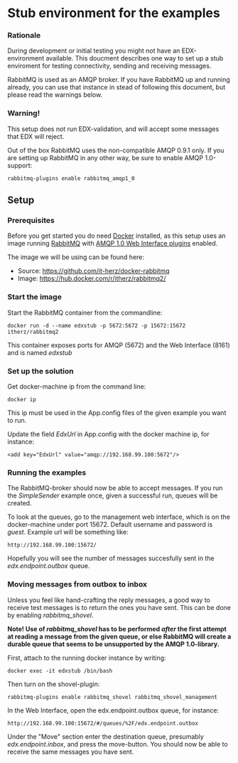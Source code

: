 # Stub environment for the examples

### Rationale
During development or initial testing you might not have an EDX-environment available. This doucment describes one way to set up a stub enviroment for testing connectivity, sending and receiving messages.

RabbitMQ is used as an AMQP broker. If you have RabbitMQ up and running already, you can use that instance in stead of following this document, but please read the warnings below.

### Warning!
This setup does not run EDX-validation, and will accept some messages that EDX will reject. 

Out of the box RabbitMQ uses the non-compatible AMQP 0.9.1 only. If you are setting up RabbitMQ in any other way, be sure to enable AMQP 1.0-support:

```
rabbitmq-plugins enable rabbitmq_amqp1_0
```

## Setup
### Prerequisites
Before you get started you do need [Docker](https://www.docker.com) installed, as this setup uses an image running [RabbitMQ](https://www.rabbitmq.com/) with [AMQP 1.0 Web Interface plugins](https://www.rabbitmq.com/plugins.html) enabled. 

The image we will be using can be found here:  
* Source: https://github.com/it-herz/docker-rabbitmq 
* Image: https://hub.docker.com/r/itherz/rabbitmq2/

### Start the image
Start the RabbitMQ container from the commandline:

```
docker run -d --name edxstub -p 5672:5672 -p 15672:15672 itherz/rabbitmq2
```
This container exposes ports for AMQP (5672) and the Web Interface (8161) and is named _edxstub_

### Set up the solution

Get docker-machine ip from the command line:
```
docker ip
```

This ip must be used in the App.config files of the given example you want to run. 

Update the field _EdxUrl_ in App.config with the docker machine ip, for instance:
```
<add key="EdxUrl" value="amqp://192.168.99.100:5672"/>
```

### Running the examples
The RabbitMQ-broker should now be able to accept messages. If you run the _SimpleSender_ example once, given a successful run, queues will be created.


To look at the queues, go to the management web interface, which is on the docker-machine under port 15672. 
Default username and password is _guest_. Example url will be something like: 

```
http://192.168.99.100:15672/
```

Hopefully you will see the number of messages succesfully sent in the _edx.endpoint.outbox_ queue.



###  Moving messages from outbox to inbox
Unless you feel like hand-crafting the reply messages, a good way to receive test messages is to return the ones you have sent. This can be done by enabling _rabbitmq_shovel_. 

__Note! Use of _rabbitmq_shovel_ has to be performed *after* the first attempt at reading a message from the given queue, or else RabbitMQ will create a durable queue that seems to be unsupported by the AMQP 1.0-library.__

First, attach to the running docker instance by writing: 

```
docker exec -it edxstub /bin/bash
```

Then turn on the shovel-plugin:
```
rabbitmq-plugins enable rabbitmq_shovel rabbitmq_shovel_management
```

In the Web Interface, open the edx.endpoint.outbox queue, for instance: 
```
http://192.168.99.100:15672/#/queues/%2F/edx.endpoint.outbox
```

Under the "Move" section enter the destination queue, presumably _edx.endpoint.inbox_, and press the move-button.
You should now be able to receive the same messages you have sent.
